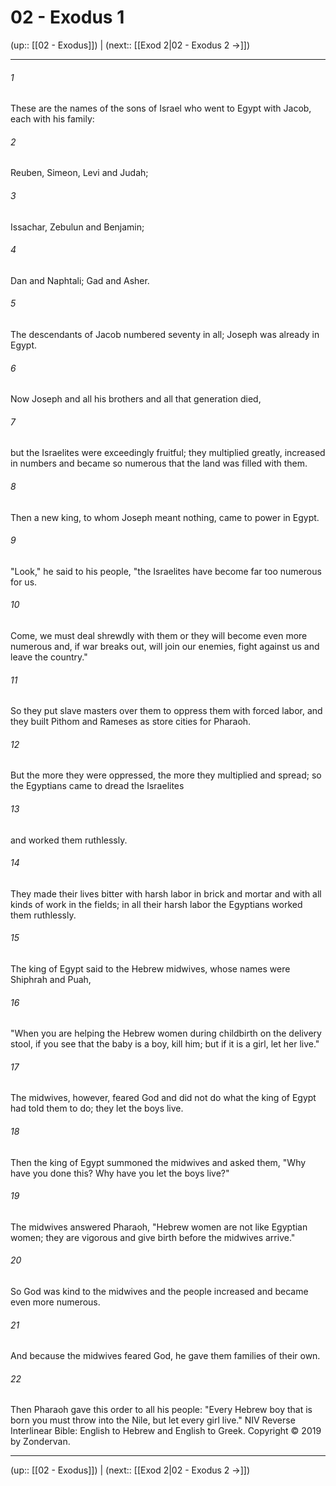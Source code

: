 # 02 - Exodus 1

(up:: [[02 - Exodus]]) | (next:: [[Exod 2|02 - Exodus 2 →]])

***


###### 1 
These are the names of the sons of Israel who went to Egypt with Jacob, each with his family: 

###### 2 
Reuben, Simeon, Levi and Judah; 

###### 3 
Issachar, Zebulun and Benjamin; 

###### 4 
Dan and Naphtali; Gad and Asher. 

###### 5 
The descendants of Jacob numbered seventy in all; Joseph was already in Egypt. 

###### 6 
Now Joseph and all his brothers and all that generation died, 

###### 7 
but the Israelites were exceedingly fruitful; they multiplied greatly, increased in numbers and became so numerous that the land was filled with them. 

###### 8 
Then a new king, to whom Joseph meant nothing, came to power in Egypt. 

###### 9 
"Look," he said to his people, "the Israelites have become far too numerous for us. 

###### 10 
Come, we must deal shrewdly with them or they will become even more numerous and, if war breaks out, will join our enemies, fight against us and leave the country." 

###### 11 
So they put slave masters over them to oppress them with forced labor, and they built Pithom and Rameses as store cities for Pharaoh. 

###### 12 
But the more they were oppressed, the more they multiplied and spread; so the Egyptians came to dread the Israelites 

###### 13 
and worked them ruthlessly. 

###### 14 
They made their lives bitter with harsh labor in brick and mortar and with all kinds of work in the fields; in all their harsh labor the Egyptians worked them ruthlessly. 

###### 15 
The king of Egypt said to the Hebrew midwives, whose names were Shiphrah and Puah, 

###### 16 
"When you are helping the Hebrew women during childbirth on the delivery stool, if you see that the baby is a boy, kill him; but if it is a girl, let her live." 

###### 17 
The midwives, however, feared God and did not do what the king of Egypt had told them to do; they let the boys live. 

###### 18 
Then the king of Egypt summoned the midwives and asked them, "Why have you done this? Why have you let the boys live?" 

###### 19 
The midwives answered Pharaoh, "Hebrew women are not like Egyptian women; they are vigorous and give birth before the midwives arrive." 

###### 20 
So God was kind to the midwives and the people increased and became even more numerous. 

###### 21 
And because the midwives feared God, he gave them families of their own. 

###### 22 
Then Pharaoh gave this order to all his people: "Every Hebrew boy that is born you must throw into the Nile, but let every girl live." NIV Reverse Interlinear Bible: English to Hebrew and English to Greek. Copyright © 2019 by Zondervan.

***

(up:: [[02 - Exodus]]) | (next:: [[Exod 2|02 - Exodus 2 →]])
